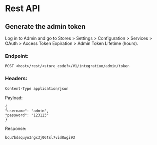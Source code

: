 # Rest API

## Generate the admin token
Log in to Admin and go to Stores > Settings > Configuration > Services > OAuth > Access Token Expiration > Admin Token Lifetime (hours).

### Endpoint:
```
POST <host>/rest/<store_code?>/V1/integration/admin/token
```

### Headers:
```
Content-Type application/json
```

Payload:
```
{
"username": "admin",
"password": "123123"
}
```
Response:
```
bqu7bdsquyo3ngx3j06tsl7vid8wgi93
```
